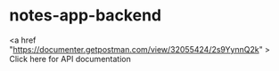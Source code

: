 # notes-app-backend

<a href "https://documenter.getpostman.com/view/32055424/2s9YynnQ2k" > Click here for API documentation </a>
